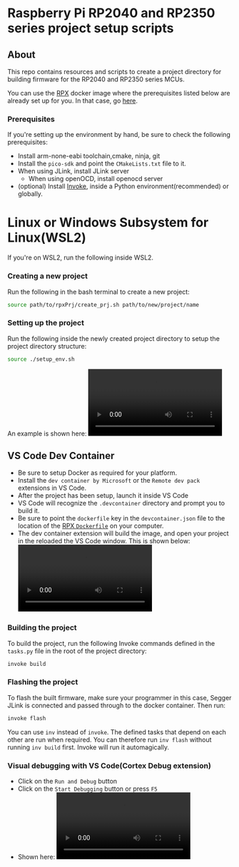 # Raspberry Pi RP2040 and RP2350 series project setup scripts
## About
This repo contains resources and scripts to create a project directory for building firmware for the RP2040 and RP2350 series MCUs.

You can use the [RPX](https://github.com/raynayx/rpxContainer) docker image where the prerequisites listed below are already set up for you.
In that case, go [here](#linux).

### Prerequisites
If you're setting up the environment by hand, be sure to check the following prerequisites:
- Install arm-none-eabi toolchain,cmake, ninja, git
- Install the `pico-sdk` and point the `CMakeLists.txt` file to it.
- When using JLink, install JLink server 
    - When using openOCD, install openocd server
- (optional) Install [Invoke](https://www.pyinvoke.org/installing.html), inside a Python environment(recommended) or globally.  


# Linux or Windows Subsystem for Linux(WSL2)
If you're on WSL2, run the following inside WSL2.

### Creating a new project
Run the following in the bash terminal to create a new project:
```bash
source path/to/rpxPrj/create_prj.sh path/to/new/project/name
```

### Setting up the project
Run the following inside the newly created project directory
to setup the project directory structure:
```bash
source ./setup_env.sh
```

An example is shown here:
<video src="https://github.com/user-attachments/assets/4481f244-9004-43cb-96c6-3bc305451233" controls="controls"></video>


## VS Code Dev Container
- Be sure to setup Docker as required for your platform.
- Install the `dev container by Microsoft` or the `Remote dev pack` extensions in VS Code.
- After the project has been setup, launch it inside VS Code
- VS Code will recognize the `.devcontainer` directory and 
prompt you to build it.
- Be sure to point the `dockerfile` key in the `devcontainer.json` file to the location of the [RPX `Dockerfile`](https://github.com/raynayx/rpxContainer) on your computer.
- The dev container extension will build the image, and open your project in the reloaded the VS Code window.
  This is shown below:
  <video src="https://github.com/user-attachments/assets/728f1906-61d2-47b6-a99f-e663b43b28cf" controls="controls"></video>

### Building the project
To build the project, run the following Invoke commands defined in the `tasks.py` file in the root of the project directory:
```bash
invoke build
```
### Flashing the project
To flash the built firmware, make sure your programmer in this case, Segger JLink is connected and passed through to the docker container.
Then run:
```bash
invoke flash
```

You can use `inv` instead of `invoke`. The defined tasks that depend on each other are run when required.
You can therefore run `inv flash` without running `inv build` first. Invoke will run it automagically.

### Visual debugging with VS Code(Cortex Debug extension)
- Click on the `Run and Debug` button
- Click on the `Start Debugging` button or press `F5`
- Shown here:
<video src="https://github.com/user-attachments/assets/1d022889-8f8c-42bd-8c4a-9c33c71aed86" controls="controls"></video>

<!-- # Windows
- If PowerShell execution is disabled, run:
    `Set-ExecutionPolicy RemoteSigned` in a PowerShell terminal with administrative privileges
-  -->



